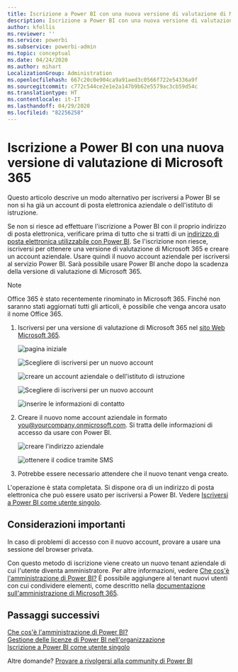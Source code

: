```yaml
---
title: Iscrizione a Power BI con una nuova versione di valutazione di Microsoft 365
description: Iscrizione a Power BI con una nuova versione di valutazione di Microsoft 365
author: kfollis
ms.reviewer: ''
ms.service: powerbi
ms.subservice: powerbi-admin
ms.topic: conceptual
ms.date: 04/24/2020
ms.author: mihart
LocalizationGroup: Administration
ms.openlocfilehash: 667c20c0e904ca9a91aed3c0566f722e54336a9f
ms.sourcegitcommit: c772c544ce2e1e2a147b9b62e5579ac3cb59d54c
ms.translationtype: HT
ms.contentlocale: it-IT
ms.lasthandoff: 04/29/2020
ms.locfileid: "82256258"
---
```

# <a name="signing-up-for-power-bi-with-a-new-microsoft-365-trial"></a>Iscrizione a Power BI con una nuova versione di valutazione di Microsoft 365

Questo articolo descrive un modo alternativo per iscriversi a Power BI se non si ha già un account di posta elettronica aziendale o dell'istituto di istruzione. 

Se non si riesce ad effettuare l'iscrizione a Power BI con il proprio indirizzo di posta elettronica, verificare prima di tutto che si tratti di un [indirizzo di posta elettronica utilizzabile con Power BI](service-self-service-signup-for-power-bi.md#supported-email-addresses). Se l'iscrizione non riesce, iscriversi per ottenere una versione di valutazione di Microsoft 365 e creare un account aziendale. Usare quindi il nuovo account aziendale per iscriversi al servizio Power BI. Sarà possibile usare Power BI anche dopo la scadenza della versione di valutazione di Microsoft 365.

> [!NOTE]
> Office 365 è stato recentemente rinominato in Microsoft 365. Finché non saranno stati aggiornati tutti gli articoli, è possibile che venga ancora usato il nome Office 365.

1. Iscriversi per una versione di valutazione di Microsoft 365 nel [sito Web Microsoft 365](https://www.microsoft.com/en-us/microsoft-365/business/compare-more-office-365-for-business-plans).

    ![pagina iniziale](media/service-admin-signing-up-for-power-bi-with-a-new-office-365-trial/power-bi-try-now.png)

    ![Scegliere di iscriversi per un nuovo account](media/service-admin-signing-up-for-power-bi-with-a-new-office-365-trial/power-bi-existing.png)

    ![creare un account aziendale o dell'istituto di istruzione](media/service-admin-signing-up-for-power-bi-with-a-new-office-365-trial/power-bi-create-email.png)

    ![Scegliere di iscriversi per un nuovo account](media/service-admin-signing-up-for-power-bi-with-a-new-office-365-trial/power-bi-no-email.png)

    ![inserire le informazioni di contatto](media/service-admin-signing-up-for-power-bi-with-a-new-office-365-trial/power-bi-welcome-you.png)

    

1. Creare il nuovo nome account aziendale in formato you@yourcompany.onmicrosoft.com. Si tratta delle informazioni di accesso da usare con Power BI.

    ![creare l'indirizzo aziendale](media/service-admin-signing-up-for-power-bi-with-a-new-office-365-trial/power-bi-create-address.png)

    ![ottenere il codice tramite SMS](media/service-admin-signing-up-for-power-bi-with-a-new-office-365-trial/power-bi-robot.png)    

1. Potrebbe essere necessario attendere che il nuovo tenant venga creato. 

L'operazione è stata completata.  Si dispone ora di un indirizzo di posta elettronica che può essere usato per iscriversi a Power BI. Vedere [Iscriversi a Power BI come utente singolo](service-self-service-signup-for-power-bi.md).





## <a name="important-considerations"></a>Considerazioni importanti
In caso di problemi di accesso con il nuovo account, provare a usare una sessione del browser privata.    

Con questo metodo di iscrizione viene creato un nuovo tenant aziendale di cui l'utente diventa amministratore. Per altre informazioni, vedere [Che cos'è l'amministrazione di Power BI?](service-admin-administering-power-bi-in-your-organization.md) È possibile aggiungere al tenant nuovi utenti con cui condividere elementi, come descritto nella [documentazione sull'amministrazione di Microsoft 365](https://support.office.com/en-sg/article/Add-users-individually-to-Office-365---Admin-Help-1970f7d6-03b5-442f-b385-5880b9c256ec).

## <a name="next-steps"></a>Passaggi successivi

[Che cos'è l'amministrazione di Power BI?](service-admin-administering-power-bi-in-your-organization.md)  
[Gestione delle licenze di Power BI nell'organizzazione](service-admin-licensing-organization.md)  
[Iscrizione a Power BI come utente singolo](service-self-service-signup-for-power-bi.md)

Altre domande? [Provare a rivolgersi alla community di Power BI](https://community.powerbi.com/)